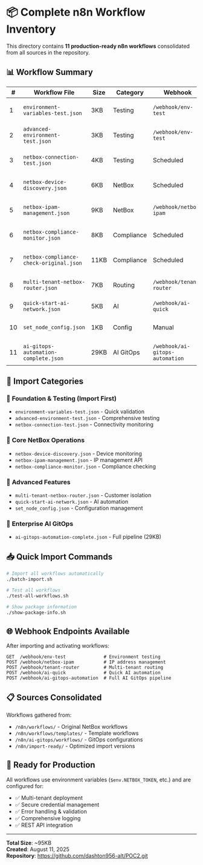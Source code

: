 # 📦 Complete n8n Workflow Inventory

This directory contains **11 production-ready n8n workflows** consolidated from all sources in the repository.

## 📊 Workflow Summary

| # | Workflow File | Size | Category | Webhook | Description |
|---|---------------|------|----------|---------|-------------|
| 1 | `environment-variables-test.json` | 3KB | Testing | `/webhook/env-test` | Basic environment validation |
| 2 | `advanced-environment-test.json` | 3KB | Testing | `/webhook/env-test` | Advanced environment validation |
| 3 | `netbox-connection-test.json` | 4KB | Testing | Scheduled | NetBox connectivity monitoring |
| 4 | `netbox-device-discovery.json` | 6KB | NetBox | Scheduled | Device discovery & monitoring |
| 5 | `netbox-ipam-management.json` | 9KB | NetBox | `/webhook/netbox-ipam` | IP address management API |
| 6 | `netbox-compliance-monitor.json` | 8KB | Compliance | Scheduled | Compliance monitoring (optimized) |
| 7 | `netbox-compliance-check-original.json` | 11KB | Compliance | Scheduled | Original compliance workflow |
| 8 | `multi-tenant-netbox-router.json` | 7KB | Routing | `/webhook/tenant-router` | Multi-tenant request routing |
| 9 | `quick-start-ai-network.json` | 5KB | AI | `/webhook/ai-quick` | Simple AI automation |
| 10 | `set_node_config.json` | 1KB | Config | Manual | Node configuration manager |
| 11 | `ai-gitops-automation-complete.json` | 29KB | AI GitOps | `/webhook/ai-gitops-automation` | Full enterprise pipeline |

## 🎯 Import Categories

### 🧪 **Foundation & Testing** (Import First)
- `environment-variables-test.json` - Quick validation
- `advanced-environment-test.json` - Comprehensive testing  
- `netbox-connection-test.json` - Connectivity monitoring

### 🔧 **Core NetBox Operations**
- `netbox-device-discovery.json` - Device monitoring
- `netbox-ipam-management.json` - IP management API
- `netbox-compliance-monitor.json` - Compliance checking

### 🏢 **Advanced Features**
- `multi-tenant-netbox-router.json` - Customer isolation
- `quick-start-ai-network.json` - AI automation
- `set_node_config.json` - Configuration management

### 🚀 **Enterprise AI GitOps**
- `ai-gitops-automation-complete.json` - Full pipeline (29KB)

## 📥 Quick Import Commands

```bash
# Import all workflows automatically
./batch-import.sh

# Test all workflows
./test-all-workflows.sh

# Show package information
./show-package-info.sh
```

## 🌐 Webhook Endpoints Available

After importing and activating workflows:

```
GET  /webhook/env-test              # Environment testing
POST /webhook/netbox-ipam           # IP address management  
POST /webhook/tenant-router         # Multi-tenant routing
POST /webhook/ai-quick              # Quick AI automation
POST /webhook/ai-gitops-automation  # Full AI GitOps pipeline
```

## 📋 Sources Consolidated

Workflows gathered from:
- `/n8n/workflows/` - Original NetBox workflows
- `/n8n/workflows/templates/` - Template workflows  
- `/n8n/ai-gitops/workflows/` - GitOps configurations
- `/n8n/import-ready/` - Optimized import versions

## 🎉 Ready for Production

All workflows use environment variables (`$env.NETBOX_TOKEN`, etc.) and are configured for:
- ✅ Multi-tenant deployment
- ✅ Secure credential management  
- ✅ Error handling & validation
- ✅ Comprehensive logging
- ✅ REST API integration

---
**Total Size**: ~95KB  
**Created**: August 11, 2025  
**Repository**: https://github.com/dashton956-alt/POC2.git
